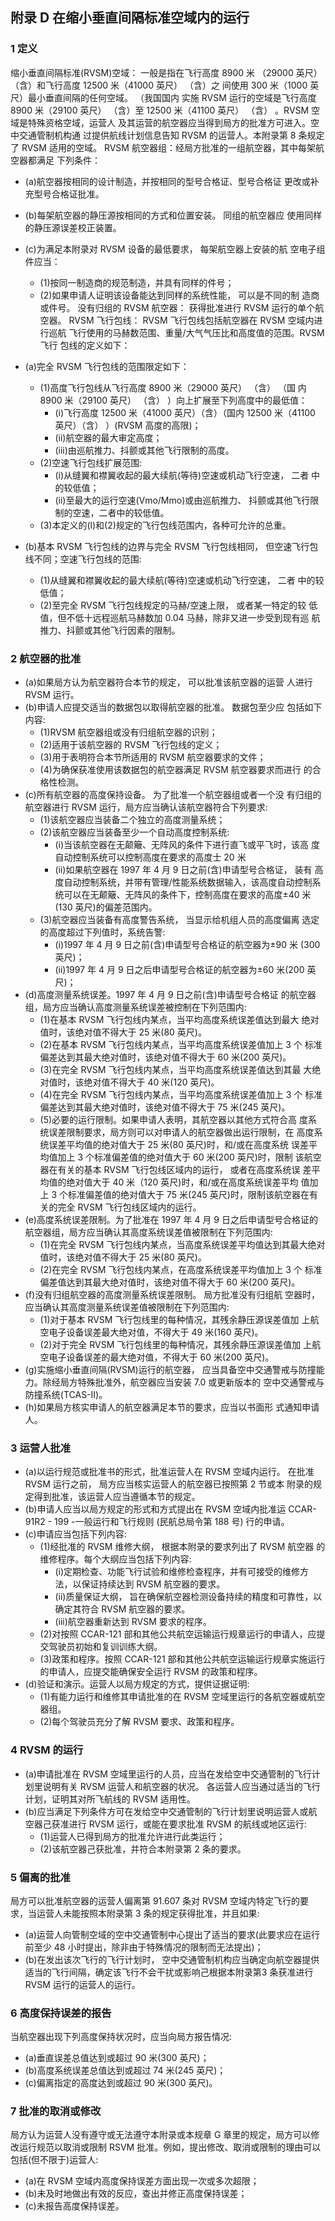 ## 附录 D 在缩小垂直间隔标准空域内的运行

### 1 定义
缩小垂直间隔标准(RVSM)空域： 一般是指在飞行高度 8900 米 （29000 英尺） （含）和飞行高度 12500 米（41000 英尺） （含）之 间使用 300 米（1000 英尺）最小垂直间隔的任何空域。 （我国国内 实施 RVSM 运行的空域是飞行高度 8900 米（29100 英尺） （含）至 12500 米（41100 英尺） （含） 。RVSM 空域是特殊资格空域，运营人 及其运营的航空器应当得到局方的批准方可进入。空中交通管制机构通 过提供航线计划信息告知 RVSM 的运营人。本附录第 8 条规定了 RVSM 适用的空域。
RVSM 航空器组：经局方批准的一组航空器，其中每架航空器都满足 下列条件：

- (a)航空器按相同的设计制造，并按相同的型号合格证、型号合格证 更改或补充型号合格证批准。
- (b)每架航空器的静压源按相同的方式和位置安装。 同组的航空器应 使用同样的静压源误差校正装置。
- (c)为满足本附录对 RVSM 设备的最低要求， 每架航空器上安装的航
空电子组件应当：

	+ (1)按同一制造商的规范制造，并具有同样的件号；
	+ (2)如果申请人证明该设备能达到同样的系统性能， 可以是不同的制 造商或件号。 没有归组的 RVSM 航空器： 获得批准进行 RVSM 运行的单个航空器。 RVSM 飞行包线： RVSM 飞行包线包括航空器在 RVSM 空域内进行巡航 飞行使用的马赫数范围、重量/大气气压比和高度值的范围。RVSM 飞行 包线的定义如下：
- (a)完全 RVSM 飞行包线的范围限定如下：
	+ (1)高度飞行包线从飞行高度 8900 米（29000 英尺） （含） （国 内 8900 米（29100 英尺） （含） ）向上扩展至下列高度中的最低值：
		* (i)飞行高度 12500 米（41000 英尺）（含）（国内 12500 米（41100 英尺）（含） ）(RVSM 高度的高限)；
		* (ii)航空器的最大审定高度；
		* (iii)由巡航推力、抖颤或其他飞行限制的高度。
	+ (2)空速飞行包线扩展范围:
		* (i)从缝翼和襟翼收起的最大续航(等待)空速或机动飞行空速， 二者 中的较低值；
		* (ii)至最大的运行空速(Vmo/Mmo)或由巡航推力、 抖颤或其他飞行限 制的空速，二者中的较低值。
	+ (3)本定义的(l)和(2)规定的飞行包线范围内，各种可允许的总重。
- (b)基本 RVSM 飞行包线的边界与完全 RVSM 飞行包线相同， 但空速飞行包线不同；空速飞行包线的范围:
	+ (1)从缝翼和襟翼收起的最大续航(等待)空速或机动飞行空速， 二者 中的较低值；
	+ (2)至完全 RVSM 飞行包线规定的马赫/空速上限， 或者某一特定的较 低值，但不低十远程巡航马赫数加 0.04 马赫，除非又进一步受到现有巡 航推力、抖颤或其他飞行因素的限制。

### 2 航空器的批准
- (a)如果局方认为航空器符合本节的规定， 可以批准该航空器的运营 人进行 RVSM 运行。
- (b)申请人应提交适当的数据包以取得航空器的批准。 数据包至少应 包括如下内容:
	+ (1)RVSM 航空器组或没有归组航空器的识别；
	+ (2)适用于该航空器的 RVSM 飞行包线的定义；
	+ (3)用于表明符合本节所适用的 RVSM 航空器要求的文件；
	+ (4)为确保获准使用该数据包的航空器满足 RVSM 航空器要求而进行 的合格性检测。
- (c)所有航空器的高度保持设备。 为了批准一个航空器组或者一个没 有归组的航空器进行 RVSM 运行，局方应当确认该航空器符合下列要求:
	+ (1)该航空器应当装备二个独立的高度测量系统；
	+ (2)该航空器应当装备至少一个自动高度控制系统:
		* (i)当该航空器在无颠簸、无阵风的条件下进行直飞或平飞时，该高 度自动控制系统可以控制高度在要求的高度士 20 米
		* (ii)如果航空器在 1997 年 4 月 9 日之前(含)申请型号合格证， 装有 高度自动控制系统，并带有管理/性能系统数据输入，该高度自动控制系 统可以在无颠簸、无阵风的条件下，控制高度在要求的高度±40 米(130 英尺)的偏差范围内。
	+ (3)航空器应当装备有高度警告系统， 当显示给机组人员的高度偏离 选定的高度超过下列值时，系统告警:
		* (i)1997 年 4 月 9 日之前(含)申请型号合格证的航空器为±90 米 (300 英尺)；
		* (ii)1997 年 4 月 9 日之后申请型号合格证的航空器为±60 米(200 英尺)；
- (d)高度测量系统误差。1997 年 4 月 9 日之前(含)申请型号合格证 的航空器组，局方应当确认高度测量系统误差被控制在下列范围内:
	+ (1)在基本 RVSM 飞行包线内某点，当平均高度系统误差值达到最大 绝对值时，该绝对值不得大于 25 米(80 英尺)。
	+ (2)在基本 RVSM 飞行包线内某点，当平均高度系统误差值加上 3 个 标准偏差达到其最大绝对值时，该绝对值不得大于 60 米(200 英尺)。
	+ (3)在完全 RVSM 飞行包线内某点，当平均高度系统误差值达到其最 大绝对值时，该绝对值不得大于 40 米(120 英尺)。
	+ (4)在完全 RVSM 飞行包线内某点，当平均高度系统误差值加上 3 个 标准偏差达到其最大绝对值时，该绝对值不得大于 75 米(245 英尺)。
	+ (5)必要的运行限制。如果申请人表明，其航空器以其他方式符合高 度系统误差限制要求，局方则可以对申请人的航空器做出运行限制，在 高度系统误差平均值的绝对值大于 25 米(80 英尺)时，和/或在高度系统 误差平均值加上 3 个标准偏差值的绝对值大于 60 米(200 英尺)时，限制 该航空器在有关的基本 RVSM 飞行包线区域内的运行， 或者在高度系统误 差平均值的绝对值大于 40 米（120 英尺)时，和/或在高度系统误差平均 值加上 3 个标准偏差值的绝对值大于 75 米(245 英尺)时，限制该航空器在有关的完全 RVSM 飞行包线区域内的运行。
- (e)高度系统误差限制。为了批准在 1997 年 4 月 9 日之后申请型号合格证的航空器组，局方应当确认其高度系统误差值被限制在下列范围内:
	+ (1)在完全 RVSM 飞行包线内某点，当高度系统误差平均值达到其最大绝对值时，该绝对值不得大于 25 米(80 英尺)。
	+ (2)在完全 RVSM 飞行包线内某点，在高度系统误差平均值加上 3 个 标准偏差值达到其最大绝对值时，该绝对值不得大于 60 米(200 英尺)。
- (f)没有归组航空器的高度测量系统误差限制。 局方批准没有归组航
空器时，应当确认其高度测量系统误差值被限制在下列范围内:
	+ (1)对于基本 RVSM 飞行包线里的每种情况，其残余静压源误差值加 上航空电子设备误差最大绝对值，不得大于 49 米(160 英尺)。
	+ (2)对于完全 RVSM 飞行包线里的每种情况，其残余静压源误差值加 上航空电子设备误差的最大绝对值，不得大于 60 米(200 英尺)。
- (g)实施缩小垂直间隔(RVSM)运行的航空器， 应当具备空中交通警戒与防撞能力。除经局方特殊批准外，航空器应当安装 7.0 或更新版本的
空中交通警戒与防撞系统(TCAS-Ⅱ)。
-  (h)如果局方核实申请人的航空器满足本节的要求，应当以书面形
式通知申请人。

### 3 运营人批准
- (a)以运行规范或批准书的形式，批准运营人在 RVSM 空域内运行。
在批准 RVSM 运行之前， 局方应当核实运营人的航空器已按照第 2 节或本
附录的规定得到批准，该运营人应当遵循本节的规定。
- (b)申请人应当以局方规定的形式和方式提出在 RVSM 空域内批准运
CCAR-91R2 - 199 -一般运行和飞行规则 (民航总局令第 188 号)
行的申请。
- (c)申请应当包括下列内容:
	+ (1)经批准的 RVSM 维修大纲， 根据本附录的要求列出了 RVSM 航空器 的维修程序。每个大纲应当包括下列内容:
		* (i)定期检查、功能飞行试验和维修检查程序，并有可接受的维修方法，以保证持续达到 RVSM 航空器的要求。
		* (ii)质量保证大纲， 旨在确保航空器检测设备持续的精度和可靠性，以确定其符合 RVSM 航空器的要求。
		* (iii)航空器重新达到 RVSM 要求的程序。
	+ (2)对按照 CCAR-121 部和其他公共航空运输运行规章运行的申请人，应提交驾驶员初始和复训训练大纲。
	+ (3)政策和程序。按照 CCAR-121 部和其他公共航空运输运行规章实施运行的申请人，应提交能确保安全运行 RVSM 的政策和程序。
- (d)验证和演示。运营人以局方规定的方式，提供证据证明:
	+ (1)有能力运行和维修其申请批准的在 RVSM 空域里运行的各航空器或航空器组。
	+ (2)每个驾驶员充分了解 RVSM 要求、政策和程序。

### 4 RVSM 的运行
- (a)申请批准在 RVSM 空域里运行的人员，应当在发给空中交通管制的飞行计划里说明有关 RVSM 运营人和航空器的状况。 各运营人应当通过适当的飞行计划，证明其对所飞航线的 RVSM 适用性。
- (b)应当满足下列条件方可在发给空中交通管制的飞行计划里说明运营人或航空器己获准进行 RVSM 运行，或能在要求批准 RVSM 的航线或地区运行:
	+ (1)运营人已得到局方的批准允许进行此类运行；
	+ (2)该航空器己获批准，并符合本附录第 2 条的要求。

### 5 偏离的批准
局方可以批准航空器的运营人偏离第 91.607 条对 RVSM 空域内特定飞行的要求，当运营人未能按照本附录第 3 条的规定获得批准，并且如果:
- (a)运营人向管制空域的空中交通管制中心提出了适当的要求(此要求应在运行前至少 48 小时提出，除非由于特殊情况的限制而无法提出)；
- (b)在发出该次飞行的飞行计划时， 空中交通管制机构应当确定向航空器提供适当的飞行间隔，确定该飞行不会干扰或影响己根据本附录第3 条获准进行 RVSM 运行的运营人的运行。

### 6 高度保持误差的报告
当航空器出现下列高度保持状况时，应当向局方报告情况:

- (a)垂直误差总值达到或超过 90 米(300 英尺)；
- (b)高度系统误差总值达到或超过 74 米(245 英尺)；
- (c)偏离指定的高度达到或超过 90 米(300 英尺)。

### 7 批准的取消或修改
局方认为运营人没有遵守或无法遵守本附录或本规章 G 章里的规定，局方可以修改运行规范以取消或限制 RSVM 批准。例如，提出修改、取消或限制的理由可以包括(但不限于)运营人:

- (a)在 RVSM 空域内高度保持误差方面出现一次或多次超限；
- (b)未及时地做出有效的反应，查出并修正高度保持误差；
- (c)未报告高度保持误差。